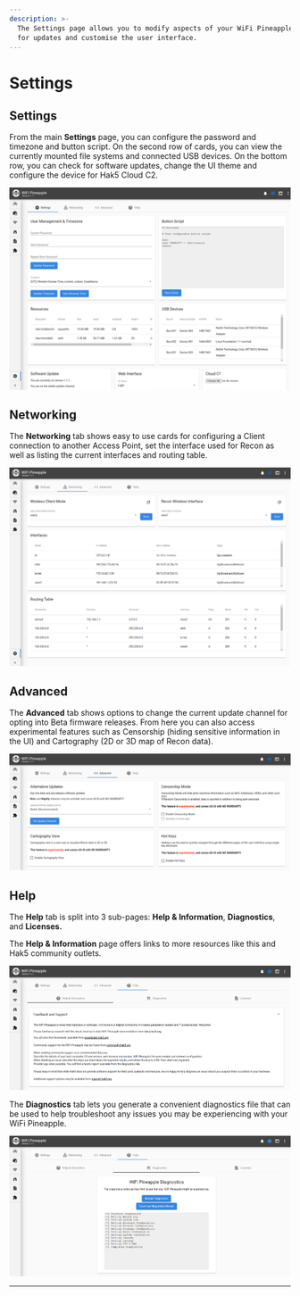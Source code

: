 ```yaml
---
description: >-
  The Settings page allows you to modify aspects of your WiFi Pineapple, check
  for updates and customise the user interface.
---
```


# Settings

## Settings

From the main **Settings** page, you can configure the password and timezone and button script. On the second row of cards, you can view the currently mounted file systems and connected USB devices. On the bottom row, you can check for software updates, change the UI theme and configure the device for Hak5 Cloud C2.

![](<../.gitbook/assets/image (22).png>)

## **Networking**

The **Networking** tab shows easy to use cards for configuring a Client connection to another Access Point, set the interface used for Recon as well as listing the current interfaces and routing table.

![](<../.gitbook/assets/image (23).png>)

## **Advanced**

The **Advanced** tab shows options to change the current update channel for opting into Beta firmware releases. From here you can also access experimental features such as Censorship (hiding sensitive information in the UI) and Cartography (2D or 3D map of Recon data).

![](<../.gitbook/assets/image (24).png>)

## **Help**

The **Help** tab is split into 3 sub-pages: **Help & Information**, **Diagnostics**, and **Licenses.**

The **Help & Information** page offers links to more resources like this and Hak5 community outlets.

![](<../.gitbook/assets/image (26).png>)

The **Diagnostics** tab lets you generate a convenient diagnostics file that can be used to help troubleshoot any issues you may be experiencing with your WiFi Pineapple.

![](<../.gitbook/assets/image (25).png>)

****
